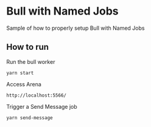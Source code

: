 # Bull with Named Jobs

Sample of how to properly setup Bull with Named Jobs

## How to run

Run the bull worker
```
yarn start
```

Access Arena

```
http://localhost:5566/
```

Trigger a Send Message job

```
yarn send-message
```

